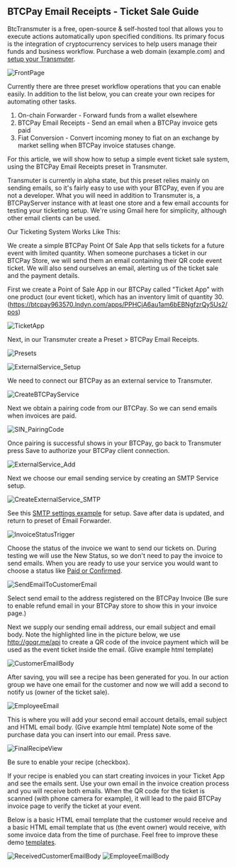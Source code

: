 ## BTCPay Email Receipts - Ticket Sale Guide

BtcTransmuter is a free, open-source & self-hosted tool that allows you to execute actions automatically upon specified conditions. Its primary focus is the integration of cryptocurrency services to help users manage their funds and business workflow. Purchase a web domain (example.com) and [setup your Transmuter](https://github.com/btcpayserver/btcTransmuter/blob/master/docs/index.md#how-do-i-deploy).

![FrontPage](img/FrontPage.PNG)

Currently there are three preset workflow operations that you can enable easily. In addition to the list below, you can create your own recipes for automating other tasks. 

1. On-chain Forwarder - Forward funds from a wallet elsewhere
2. BTCPay Email Receipts - Send an email when a BTCPay invoice gets paid
3. Fiat Conversion - Convert incoming money to fiat on an exchange by market selling when BTCPay invoice statuses change.

For this article, we will show how to setup a simple event ticket sale system, using the BTCPay Email Receipts preset in Transmuter.

Transmuter is currently in alpha state, but this preset relies mainly on sending emails, so it's fairly easy to use with your BTCPay, even if you are not a developer. What you will need in addition to Transmuter is, a BTCPayServer instance with at least one store and a few email accounts for testing your ticketing setup. We're using Gmail here for simplicity, although other email clients can be used. 

Our Ticketing System Works Like This:

We create a simple BTCPay Point Of Sale App that sells tickets for a future event with limited quantity. 
When someone purchases a ticket in our BTCPay Store, we will send them an email containing their QR code event ticket. 
We will also send ourselves an email, alerting us of the ticket sale and the payment details.

First we create a Point of Sale App in our BTCPay called "Ticket App" with one product (our event ticket), which has an inventory limit of quantity 30. (https://btcpay963570.lndyn.com/apps/PPHCjA6au1am6bEBNgfzrQy5Us2/pos)

![TicketApp](img/TicketApp.PNG)

Next, in our Transmuter create a Preset > BTCPay Email Receipts. 

![Presets](img/Presets.PNG)

![ExternalService_Setup](img/ExternalService_Setup.PNG)

We need to connect our BTCPay as an external service to Transmuter.

![CreateBTCPayService](img/CreateExternalService_BTCPay.PNG)

Next we obtain a pairing code from our BTCPay. So we can send emails when invoices are paid. 

![SIN_PairingCode](img/SIN_PairingCode.jpg)

Once pairing is successful shows in your BTCPay, go back to Transmuter press Save to authorize your BTCPay client connection. 

![ExternalService_Add](img/ExternalService_Add.PNG)

Next we choose our email sending service by creating an SMTP Service setup.

![CreateExternalService_SMTP](img/CreateExternalService_SMTP.PNG)

See this [SMTP settings example](https://github.com/btcpayserver/btcpayserver-doc/blob/master/FAQ/FAQ-ServerSettings.md#how-to-configure-smtp-settings-in-btcpay) for setup. Save after data is updated, and return to preset of Email Forwarder.

![InvoiceStatusTrigger](img/InvoiceStatusTrigger.PNG)

Choose the status of the invoice we want to send our tickets on. During testing we will use the New Status, so we don't need to pay the invoice to send emails. When you are ready to use your service you would want to choose a status like [Paid or Confirmed](https://github.com/btcpayserver/btcpayserver-doc/blob/master/Invoices.md). 

![SendEmailToCustomerEmail](img/SendEmailToCustomerEmail.PNG)

Select send email to the address registered on the BTCPay Invoice (Be sure to enable refund email in your BTCPay store to show this in your invoice page.)

Next we supply our sending email address, our email subject and email body. Note the highlighted line in the picture below, we use http://goqr.me/api to create a QR code of the invoice payment which will be used as the event ticket inside the email. (Give example html template)

![CustomerEmailBody](img/CustomerEmailBody.PNG)

After saving, you will see a recipe has been generated for you. In our action group we have one email for the customer and now we will add a second to notify us (owner of the ticket sale).

![EmployeeEmail](img/EmployeeEmail.PNG)

This is where you will add your second email account details, email subject and HTML email body. (Give example html template) Note some of the purchase data you can insert into our email. Press save. 

![FinalRecipeView](img/FinalRecipeView.PNG)

Be sure to enable your recipe (checkbox).

If your recipe is enabled you can start creating invoices in your Ticket App and see the emails sent. Use your own email in the invoice creation process and you will receive both emails. When the QR code for the ticket is scanned (with phone camera for example), it will lead to the paid BTCPay invoice page to verify the ticket at your event. 

Below is a basic HTML email template that the customer would receive and a basic HTML email template that us (the event owner) would receive, with some invoice data from the time of purchase. Feel free to improve these demo [templates]([Docs](https://github.com/britttttk/btctransmuter-vnext/blob/obsolete-meetup/docs/templates)). 

![ReceivedCustomerEmailBody](img/ReceivedCustomerEmailBody.PNG)
![EmployeeEmailBody](img/EmployeeEmailBody.jpg)
